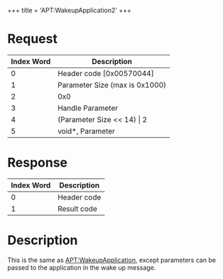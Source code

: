 +++
title = 'APT:WakeupApplication2'
+++

# Request

| Index Word | Description                    |
|------------|--------------------------------|
| 0          | Header code \[0x00570044\]     |
| 1          | Parameter Size (max is 0x1000) |
| 2          | 0x0                            |
| 3          | Handle Parameter               |
| 4          | (Parameter Size \<\< 14) \| 2  |
| 5          | void\*, Parameter              |

# Response

| Index Word | Description |
|------------|-------------|
| 0          | Header code |
| 1          | Result code |

# Description

This is the same as
[<APT:WakeupApplication>](APT:WakeupApplication "wikilink"), except
parameters can be passed to the application in the wake up message.